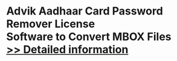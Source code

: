 # Advik Aadhaar Card Password Remover License<br />Software to Convert MBOX Files<br />[>> Detailed information](https://secure.shareit.com/shareit/product.html?productid=300808487&affiliateid=200057808)